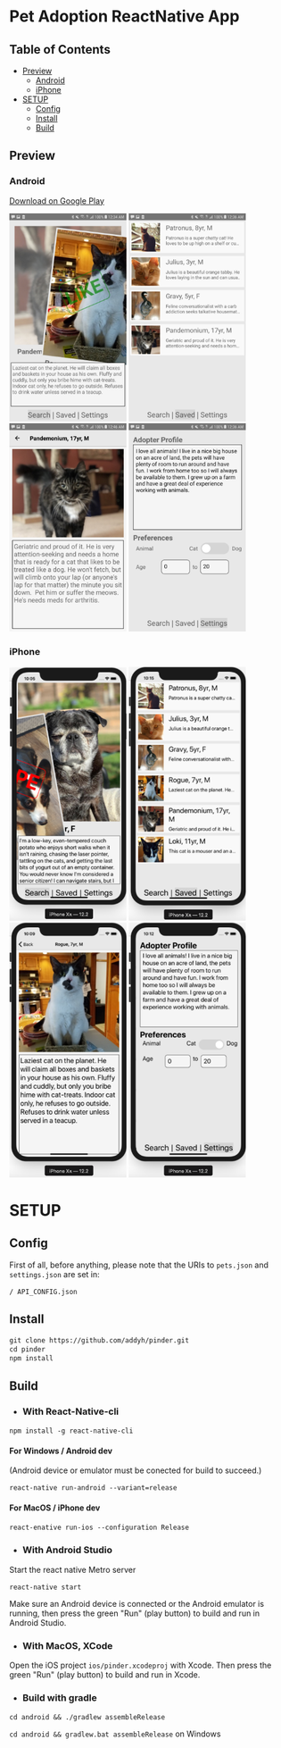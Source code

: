 # Pet Adoption ReactNative App

## Table of Contents
* [Preview](#preview)
  * [Android](#android)
  * [iPhone](#iphone)
* [SETUP](#setup)
  * [Config](#config)
  * [Install](#install)
  * [Build](#build)

## Preview

### Android
[Download on Google Play](https://play.google.com/store/apps/details?id=com.github.addyh.pinder)

<img src="./images/screenshot1.jpg" width="210" /> <img src="./images/screenshot2.jpg" width="210" /> <img src="./images/screenshot3.jpg" width="210" /> <img src="./images/screenshot4.jpg" width="210" />

### iPhone
<img src="./images/screenshot1-iphone.png" width="210" /> <img src="./images/screenshot2-iphone.png" width="210" /> <img src="./images/screenshot3-iphone.png" width="210" /> <img src="./images/screenshot4-iphone.png" width="210" />

# SETUP

## Config
First of all, before anything, please note that the URIs to `pets.json` and `settings.json` are set in:
```
/ API_CONFIG.json
```
## Install
```
git clone https://github.com/addyh/pinder.git
cd pinder
npm install
```

## Build

* ### With React-Native-cli
```
npm install -g react-native-cli
```
#### For Windows / Android dev
(Android device or emulator must be conected for build to succeed.)
```
react-native run-android --variant=release
```
#### For MacOS / iPhone dev
```
react-enative run-ios --configuration Release
```

* ### With Android Studio
Start the react native Metro server
```
react-native start
```
Make sure an Android device is connected or the Android emulator is running, then press the green "Run" (play button) to build and run in Android Studio.

* ### With MacOS, XCode
Open the iOS project `ios/pinder.xcodeproj` with Xcode. Then press the green "Run" (play button) to build and run in Xcode.

* ### Build with gradle
```
cd android && ./gradlew assembleRelease
```
```cd android && gradlew.bat assembleRelease``` on Windows
